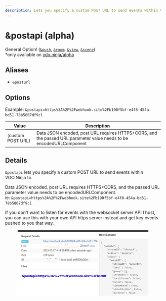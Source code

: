```yaml
---
description: Lets you specify a custom POST URL to send events within VDO.Ninja to
---
```


# \&postapi (alpha)

General Option! ([`&push`](../../source-settings/push.md), [`&room`](../../general-settings/room.md), [`&view`](../view-parameters/view.md), [`&scene`](../view-parameters/scene.md))\
\*only available on [vdo.ninja/alpha](https://vdo.ninja/alpha/)

## Aliases

* `&posturl`

## Options

Example: `&postapi=https%3A%2F%2Fwebhook.site%2Fb190f5bf-e4f8-454a-bd51-78b5807df9c1`

| Value             | Description                                                                                                         |
| ----------------- | ------------------------------------------------------------------------------------------------------------------- |
| (custom POST URL) | Data JSON encoded, post URL requires HTTPS+CORS, and the passed URL parameter value needs to be encodedURLComponent |

## Details

`&postapi` lets you specify a custom POST URL to send events within VDO.Ninja to.

Data JSON encoded, post URL requires HTTPS+CORS, and the passed URL parameter value needs to be encodedURLComponent.\
ie: `&postapi=https%3A%2F%2Fwebhook.site%2Fb190f5bf-e4f8-454a-bd51-78b5807df9c1`

If you don't want to listen for events with the websocket server API I host, you can use this with your own API https server instead and get key events pushed to you that way.

<figure><img src="../../.gitbook/assets/image.png" alt=""><figcaption></figcaption></figure>

